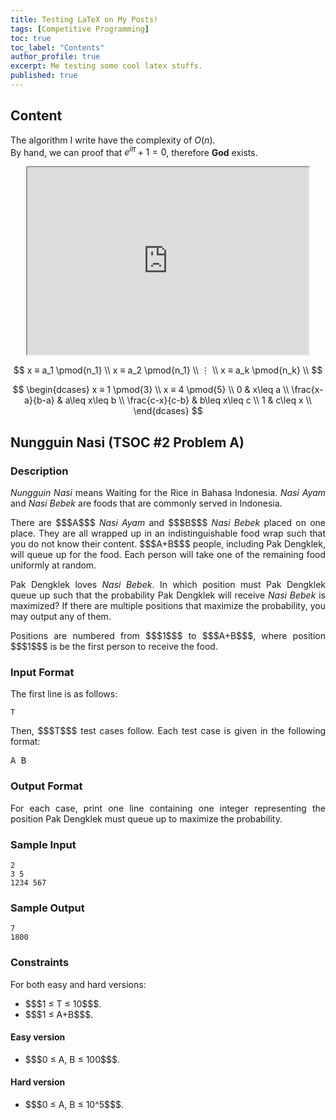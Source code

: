 ```yaml
---
title: Testing LaTeX on My Posts!
tags: [Competitive Programming]
toc: true
toc_label: "Contents"
author_profile: true
excerpt: Me testing some cool latex stuffs.
published: true
---
```


## Content

The algorithm I write have the complexity of $O(n)$.  
By hand, we can proof that $e^{i\pi}+1 = 0$, therefore **God** exists.

<p style="text-align: center;"><iframe height="300" scrollable="no" src="https://editor.p5js.org/hocky/embed/URWS0ZLv" width="450"></iframe></p>

$$
x ≡ a_1 \pmod{n_1} \\
x ≡ a_2 \pmod{n_1} \\
⋮  \\
x ≡ a_k \pmod{n_k} \\
$$


$$
\begin{dcases}
    x ≡ 1 \pmod{3} \\
    x ≡ 4 \pmod{5} \\
    0 & x\leq a \\
    \frac{x-a}{b-a} & a\leq x\leq b \\
    \frac{c-x}{c-b} & b\leq x\leq c \\
    1 & c\leq x \\
\end{dcases}
$$

## Nungguin Nasi (TSOC #2 Problem A)

<h3 id="description" style="text-align: justify;">Description</h3>

<p style="text-align: justify;"><em>Nungguin Nasi</em> means Waiting for the Rice in Bahasa Indonesia.<em> Nasi Ayam</em> and <em>Nasi Bebek</em> are foods that are commonly served in Indonesia.</p>

<p style="text-align: justify;">There are $$$A$$$ <em>Nasi Ayam</em> and $$$B$$$ <em>Nasi Bebek</em> placed on one place. They are all wrapped up in an indistinguishable food wrap such that you do not know their content. $$$A+B$$$ people, including Pak Dengklek, will queue up for the food. Each person will take one of the remaining food uniformly at random.</p>

<p style="text-align: justify;">Pak Dengklek loves <em>Nasi Bebek</em>. In which position must Pak Dengklek queue up such that the probability Pak Dengklek will receive <em>Nasi Bebek</em> is maximized? If there are multiple positions that maximize the probability, you may output any of them.</p>

<p style="text-align: justify;">Positions are numbered from $$$1$$$ to $$$A+B$$$, where position $$$1$$$ is be the first person to receive the food.</p>

<h3 id="input-format" style="text-align: justify;">Input Format</h3>

<p style="text-align: justify;">The first line is as follows:</p>

<pre style="text-align: justify;">
<code><span class="hljs-attribute">T</span>
</code></pre>

<p style="text-align: justify;">Then, $$$T$$$ test cases follow. Each test case is given in the following format:</p>

<pre style="text-align: justify;">
A B
</pre>

<h3 id="output-format" style="text-align: justify;">Output Format</h3>

<p style="text-align: justify;">For each case, print one line containing one integer representing the position Pak Dengklek must queue up to maximize the probability.</p>

<h3 id="sample-input" style="text-align: justify;">Sample Input</h3>

<pre style="text-align: justify;">
<code><span class="hljs-number">2</span>
<span class="hljs-symbol">3 </span><span class="hljs-number">5</span>
<span class="hljs-symbol">1234 </span><span class="hljs-number">567</span>
</code></pre>

<h3 id="sample-output" style="text-align: justify;">Sample Output</h3>

<pre style="text-align: justify;">
<code><span class="hljs-number">7</span>
<span class="hljs-number">1800</span>
</code></pre>

<h3 id="constraints" style="text-align: justify;">Constraints</h3>

<p style="text-align: justify;">For both easy and hard versions:</p>

<ul>
	<li style="text-align: justify;">$$$1 &le; T &le; 10$$$.</li>
	<li style="text-align: justify;">$$$1 &le; A+B$$$.</li>
</ul>

<h4 id="easy-version" style="text-align: justify;">Easy version</h4>

<ul>
	<li style="text-align: justify;">$$$0 &le; A, B &le; 100$$$.</li>
</ul>

<h4 id="hard-version" style="text-align: justify;">Hard version</h4>

<ul>
	<li style="text-align: justify;">$$$0 &le; A, B &le; 10^5$$$.</li>
</ul>

